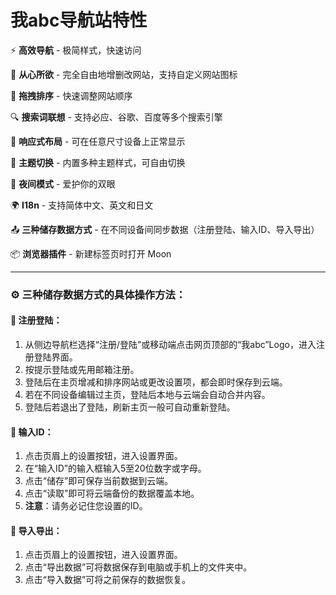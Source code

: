# 我abc导航站特性

⚡ **高效导航** - 极简样式，快速访问

🍎 **从心所欲** - 完全自由地增删改网站，支持自定义网站图标

🛫 **拖拽排序** - 快速调整网站顺序

🔍 **搜索词联想** - 支持必应、谷歌、百度等多个搜索引擎

📱 **响应式布局** - 可在任意尺寸设备上正常显示

🎨 **主题切换** - 内置多种主题样式，可自由切换

🌙 **夜间模式** - 爱护你的双眼

🌍 **I18n** - 支持简体中文、英文和日文

📤 **三种储存数据方式** - 在不同设备间同步数据（注册登陆、输入ID、导入导出）

📦 **浏览器插件** - 新建标签页时打开 Moon

---

### ⚙️ 三种储存数据方式的具体操作方法：

#### 📎 注册登陆：
1.  从侧边导航栏选择“注册/登陆”或移动端点击网页顶部的“我abc”Logo，进入注册登陆界面。
2.  按提示登陆或先用邮箱注册。
3.  登陆后在主页增减和排序网站或更改设置项，都会即时保存到云端。
4.  若在不同设备编辑过主页，登陆后本地与云端会自动合并内容。
5.  登陆后若退出了登陆，刷新主页一般可自动重新登陆。

#### 📎 输入ID：
1.  点击页眉上的设置按钮，进入设置界面。
2.  在“输入ID”的输入框输入5至20位数字或字母。
3.  点击“储存”即可保存当前数据到云端。
4.  点击“读取”即可将云端备份的数据覆盖本地。
5.  **注意**：请务必记住您设置的ID。

#### 📎 导入导出：
1.  点击页眉上的设置按钮，进入设置界面。
2.  点击“导出数据”可将数据保存到电脑或手机上的文件夹中。
3.  点击“导入数据”可将之前保存的数据恢复。

